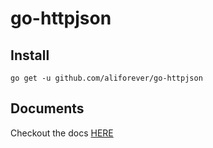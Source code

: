 # go-httpjson

## Install
`go get -u github.com/aliforever/go-httpjson`

## Documents
Checkout the docs [HERE](https://pkg.go.dev/github.com/aliforever/go-httpjson)
